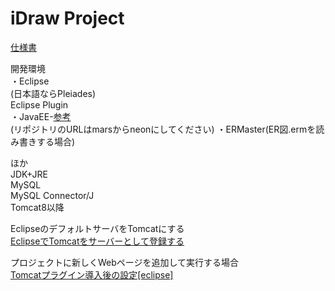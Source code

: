 # iDraw Project

[仕様書](https://docs.google.com/presentation/d/10z9J4s9q-QpWVfJVc9DNMhFuE3JFcyLUVuA528oEWXc/edit#slide=id.g18fa9937b3_4_2)

開発環境  
・Eclipse  
(日本語ならPleiades)  
Eclipse Plugin  
・JavaEE-[参考](http://tm-b.hatenablog.com/entry/2015/10/08/Eclipse%E3%81%AE%E6%9C%80%E5%B0%8F%E6%A7%8B%E6%88%90%E3%81%A7java%E9%96%8B%E7%99%BA%E7%92%B0%E5%A2%83%E3%82%92%E4%BD%9C%E3%82%8B)  
(リポジトリのURLはmarsからneonにしてください)
・ERMaster(ER図.ermを読み書きする場合)  

ほか  
JDK+JRE  
MySQL  
MySQL Connector/J  
Tomcat8以降  

EclipseのデフォルトサーバをTomcatにする  
[EclipseでTomcatをサーバーとして登録する](http://qiita.com/deonathg/items/6bae10ccfe69207a18fc)

プロジェクトに新しくWebページを追加して実行する場合  
[Tomcatプラグイン導入後の設定[eclipse]](http://qiita.com/ohmiyaofone/items/7de6f004c601d47861d7)
